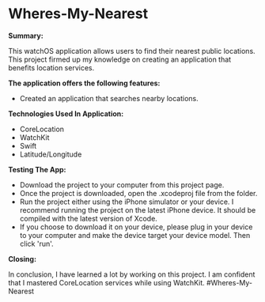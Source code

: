 # Wheres-My-Nearest

**Summary:**

This watchOS application allows users to find their nearest public locations. This project firmed up my knowledge on creating an application that benefits location services.

**The application offers the following features:**

* Created an application that searches nearby locations.


**Technologies Used In Application:**
* CoreLocation
* WatchKit
* Swift
* Latitude/Longitude


**Testing The App:**
* Download the project to your computer from this project page.
* Once the project is downloaded, open the .xcodeproj file from the folder.
* Run the project either using the iPhone simulator or your device. I recommend running the project on the latest iPhone device. It should be compiled with the latest version of Xcode.
* If you choose to download it on your device, please plug in your device to your computer and make the device target your device model. Then click 'run'.

**Closing:**

In conclusion, I have learned a lot by working on this project. I am confident that I mastered CoreLocation services while using WatchKit.
#Wheres-My-Nearest
